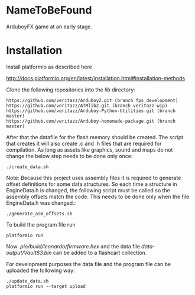 # NameToBeFound

ArduboyFX game at an early stage.

# Installation

Install platformio as described here

http://docs.platformio.org/en/latest/installation.html#installation-methods

Clone the following repositories into the *lib* directory:

```
https://github.com/veritazz/Arduboy2.git (branch fps_development)
https://github.com/veritazz/ATMlib2.git (branch veritazz-wip)
https://github.com/veritazz/Arduboy-Python-Utilities.git (branch master)
https://github.com/veritazz/Arduboy-homemade-package.git (branch master)
```

After that the datafile for the flash memory should be created. The script that creates it will
also create .c and .h files that are required for compilation. As long as assets like graphics,
sound and maps do not change the below step needs to be done only once:

```
./create_data.sh
```

Note: Because this project uses assembly files it is required to generate offset definitions for
some data structures. So each time a structure in EngineData.h is changed, the following script
must be called so the assembly offsets match the code. This needs to be done only when the file
EngineData.h was changed.:

```
./generate_asm_offsets.sh
```

To build the program file run

```
platformio run
```

Now *.pio/build/leonardo/firmware.hex*  and the data file *data-output/Vault83.bin* can be
added to a flashcart collection.

For development purposes the data file and the program file can be uploaded the following
way:

```
./update_data.sh
platformio run --target upload
```
